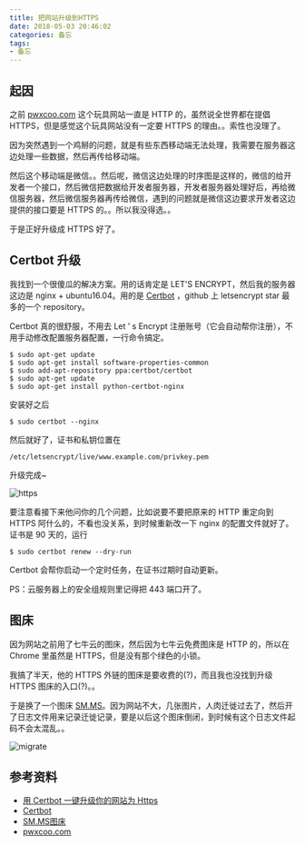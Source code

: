 ```yaml
---
title: 把网站升级到HTTPS
date: 2018-05-03 20:46:02
categories: 备忘
tags:
- 备忘
---
```


## 起因

之前 [pwxcoo.com](http://pwxcoo.com) 这个玩具网站一直是 HTTP 的，虽然说全世界都在提倡 HTTPS，但是感觉这个玩具网站没有一定要 HTTPS 的理由。。索性也没理了。

因为突然遇到一个鸡掰的问题，就是有些东西移动端无法处理，我需要在服务器这边处理一些数据，然后再传给移动端。

然后这个移动端是微信。。然后呢，微信这边处理的时序图是这样的，微信的给开发者一个接口，然后微信把数据给开发者服务器，开发者服务器处理好后，再给微信服务器，然后微信服务器再传给微信，遇到的问题就是微信这边要求开发者这边提供的接口要是 HTTPS 的。。所以我没得选。。

于是正好升级成 HTTPS 好了。

## Certbot 升级

我找到一个很傻瓜的解决方案。用的话肯定是 LET'S ENCRYPT，然后我的服务器这边是 nginx + ubuntu16.04。用的是 [Certbot](https://github.com/certbot/certbot) ，github 上 letsencrypt star 最多的一个 repository。

Certbot 真的很舒服，不用去 Let ’ s Encrypt 注册账号（它会自动帮你注册），不用手动修改配置服务器配置，一行命令搞定。

```
$ sudo apt-get update
$ sudo apt-get install software-properties-common
$ sudo add-apt-repository ppa:certbot/certbot
$ sudo apt-get update
$ sudo apt-get install python-certbot-nginx 
```

安装好之后

```
$ sudo certbot --nginx
```

然后就好了，证书和私钥位置在

```
/etc/letsencrypt/live/www.example.com/privkey.pem
```

升级完成~

![https](https://i.loli.net/2018/05/03/5aeb0c44e371a.png)

要注意看接下来他问你的几个问题，比如说要不要把原来的 HTTP 重定向到 HTTPS 阿什么的，不看也没关系，到时候重新改一下 nginx 的配置文件就好了。证书是 90 天的，运行

```
$ sudo certbot renew --dry-run
```

Certbot 会帮你启动一个定时任务，在证书过期时自动更新。

PS：云服务器上的安全组规则里记得把 443 端口开了。

## 图床
因为网站之前用了七牛云的图床，然后因为七牛云免费图床是 HTTP 的，所以在 Chrome 里虽然是 HTTPS，但是没有那个绿色的小锁。

我搞了半天，他的 HTTPS 外链的图床是要收费的(?)，而且我也没找到升级 HTTPS 图床的入口(?)。。

于是换了一个图床 [SM.MS](https://sm.ms/)。因为网站不大，几张图片，人肉迁徙过去了，然后开了日志文件用来记录迁徙记录，要是以后这个图床倒闭，到时候有这个日志文件起码不会太混乱。。

![migrate](https://i.loli.net/2018/05/07/5af057358135a.png)


## 参考资料
- [用 Certbot 一键升级你的网站为 Https](https://www.v2ex.com/t/383032)
- [Certbot](https://github.com/certbot/certbot)
- [SM.MS图床](https://sm.ms/)
- [pwxcoo.com](https://www.pwxcoo.com/)